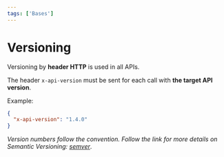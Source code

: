 ```yaml
---
tags: ['Bases']
---
```


# Versioning

Versioning by **header HTTP** is used in all APIs.

The header `x-api-version` must be sent for each call with **the target API version**.

Example:
```json
{
  "x-api-version": "1.4.0"
}
```

*Version numbers follow the convention. Follow the link for more details on Semantic Versioning: [semver](https://semver.org/)*.